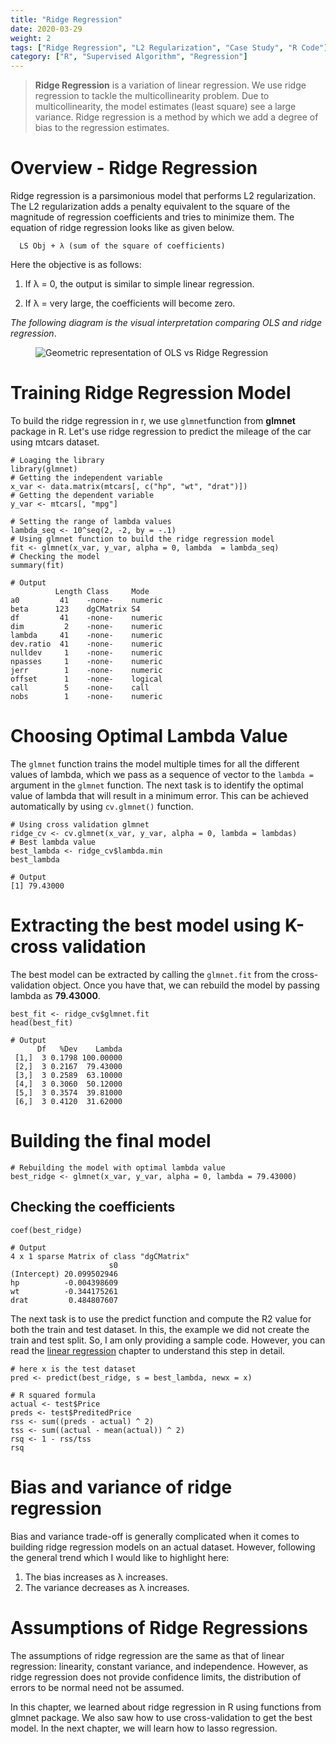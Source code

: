 ```yaml
---
title: "Ridge Regression"
date: 2020-03-29
weight: 2
tags: ["Ridge Regression", "L2 Regularization", "Case Study", "R Code"]
category: ["R", "Supervised Algorithm", "Regression"]
---
```


> **Ridge Regression** is a variation of linear regression. We use ridge regression to tackle the multicollinearity problem. Due to multicollinearity, the model estimates (least square) see a large variance. Ridge regression is a method by which we add a degree of bias to the regression estimates.

# Overview - Ridge Regression
Ridge regression is a parsimonious model that performs L2 regularization. The L2 regularization adds a penalty equivalent to the square of the magnitude of regression coefficients and tries to minimize them. The equation of ridge regression looks like as given below.

      LS Obj + λ (sum of the square of coefficients)

Here the objective is as follows:

1. If λ = 0, the output is similar to simple linear regression.

2. If λ = very large, the coefficients will become zero.

*The following diagram is the visual interpretation comparing OLS and ridge regression*.

<figure>
  <img src="/images/regression/ridge.JPG" alt="Geometric representation of OLS vs Ridge Regression" >
</figure>

# Training Ridge Regression Model
To build the ridge regression in r, we use `glmnet`function from **glmnet** package in R. Let's use ridge regression to predict the mileage of the car using mtcars dataset.

```
# Loaging the library
library(glmnet)
# Getting the independent variable
x_var <- data.matrix(mtcars[, c("hp", "wt", "drat")])
# Getting the dependent variable
y_var <- mtcars[, "mpg"]

# Setting the range of lambda values
lambda_seq <- 10^seq(2, -2, by = -.1)
# Using glmnet function to build the ridge regression model
fit <- glmnet(x_var, y_var, alpha = 0, lambda  = lambda_seq)
# Checking the model
summary(fit)
```
```
# Output
          Length Class     Mode   
a0         41    -none-    numeric
beta      123    dgCMatrix S4     
df         41    -none-    numeric
dim         2    -none-    numeric
lambda     41    -none-    numeric
dev.ratio  41    -none-    numeric
nulldev     1    -none-    numeric
npasses     1    -none-    numeric
jerr        1    -none-    numeric
offset      1    -none-    logical
call        5    -none-    call   
nobs        1    -none-    numeric
```

# Choosing Optimal Lambda Value
The `glmnet` function trains the model multiple times for all the different values of lambda, which we pass as a sequence of vector to the `lambda =` argument in the `glmnet` function. The next task is to identify the optimal value of lambda that will result in a minimum error. This can be achieved automatically by using `cv.glmnet()` function.

```
# Using cross validation glmnet
ridge_cv <- cv.glmnet(x_var, y_var, alpha = 0, lambda = lambdas)
# Best lambda value
best_lambda <- ridge_cv$lambda.min
best_lambda
```
```
# Output
[1] 79.43000
```

# Extracting the best model using K-cross validation
The best model can be extracted by calling the `glmnet.fit` from the cross-validation object.  Once you have that, we can rebuild the model by passing lambda as **79.43000**.
```
best_fit <- ridge_cv$glmnet.fit
head(best_fit)
```
```
# Output
      Df   %Dev    Lambda
 [1,]  3 0.1798 100.00000
 [2,]  3 0.2167  79.43000
 [3,]  3 0.2589  63.10000
 [4,]  3 0.3060  50.12000
 [5,]  3 0.3574  39.81000
 [6,]  3 0.4120  31.62000
```
# Building the final model
```
# Rebuilding the model with optimal lambda value
best_ridge <- glmnet(x_var, y_var, alpha = 0, lambda = 79.43000)
```

## Checking the coefficients
```
coef(best_ridge)
```
```
# Output
4 x 1 sparse Matrix of class "dgCMatrix"
                      s0
(Intercept) 20.099502946
hp          -0.004398609
wt          -0.344175261
drat         0.484807607
```

The next task is to use the predict function and compute the R2 value for both the train and test dataset. In this, the example we did not create the train and test split. So, I am only providing a sample code. However, you can read the [linear regression](../linear-regression) chapter to understand this step in detail.

```
# here x is the test dataset
pred <- predict(best_ridge, s = best_lambda, newx = x)

# R squared formula
actual <- test$Price
preds <- test$PreditedPrice
rss <- sum((preds - actual) ^ 2)
tss <- sum((actual - mean(actual)) ^ 2)
rsq <- 1 - rss/tss
rsq
```

# Bias and variance of ridge regression
Bias and variance trade-off is generally complicated when it comes to building ridge regression models on an actual dataset. However, following the general trend which I would like to highlight here:

1. The bias increases as λ increases.
2. The variance decreases as λ increases.

# Assumptions of Ridge Regressions
The assumptions of ridge regression are the same as that of linear regression:  linearity, constant variance, and independence. However, as ridge regression does not provide confidence limits, the distribution of errors to be normal need not be assumed.


In this chapter, we learned about ridge regression in R using functions from glmnet package. We also saw how to use cross-validation to get the best model. In the next chapter, we will learn how to lasso regression.
